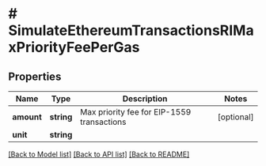 # # SimulateEthereumTransactionsRIMaxPriorityFeePerGas

## Properties

Name | Type | Description | Notes
------------ | ------------- | ------------- | -------------
**amount** | **string** | Max priority fee for EIP-1559 transactions | [optional]
**unit** | **string** |  |

[[Back to Model list]](../../README.md#models) [[Back to API list]](../../README.md#endpoints) [[Back to README]](../../README.md)
